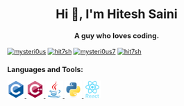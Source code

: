 <h1 align="center">Hi 👋, I'm Hitesh Saini</h1>
<h3 align="center">A guy who loves coding.</h3>

<a href="https://www.codechef.com/users/mysteri0us" target="blank"><img align="center" src="https://cdn.jsdelivr.net/npm/simple-icons@3.1.0/icons/codechef.svg" alt="mysteri0us" height="30" width="40" /></a>
<a href="https://www.hackerrank.com/hit7sh" target="blank"><img align="center" src="https://raw.githubusercontent.com/rahuldkjain/github-profile-readme-generator/neutral-icons/src/images/icons/Social/hackerrank.svg" alt="hit7sh" height="30" width="40" /></a>
<a href="https://codeforces.com/profile/mysteri0us7" target="blank"><img align="center" src="https://cdn.jsdelivr.net/npm/simple-icons@3.0.1/icons/codeforces.svg" alt="mysteri0us7" height="30" width="40" /></a>
<a href="https://www.leetcode.com/hit7sh" target="blank"><img align="center" src="https://raw.githubusercontent.com/rahuldkjain/github-profile-readme-generator/neutral-icons/src/images/icons/Social/leet-code.svg" alt="hit7sh" height="30" width="40" /></a>
</p>

<h3 align="left">Languages and Tools:</h3>
<p align="left"> <a href="https://www.cprogramming.com/" target="_blank"> <img src="https://raw.githubusercontent.com/devicons/devicon/master/icons/c/c-original.svg" alt="c" width="40" height="40"/> </a> <a href="https://www.w3schools.com/cpp/" target="_blank"> <img src="https://raw.githubusercontent.com/devicons/devicon/master/icons/cplusplus/cplusplus-original.svg" alt="cplusplus" width="40" height="40"/> </a> <a href="https://www.java.com" target="_blank"> <img src="https://raw.githubusercontent.com/devicons/devicon/master/icons/java/java-original.svg" alt="java" width="40" height="40"/> </a> <a href="https://www.python.org" target="_blank"> <img src="https://raw.githubusercontent.com/devicons/devicon/master/icons/python/python-original.svg" alt="python" width="40" height="40"/> </a> <a href="https://reactjs.org/" target="_blank"> <img src="https://raw.githubusercontent.com/devicons/devicon/master/icons/react/react-original-wordmark.svg" alt="react" width="40" height="40"/> </a> </p>

